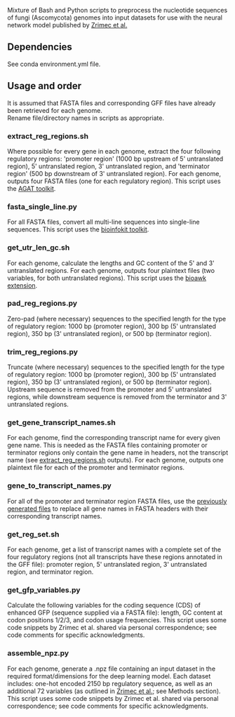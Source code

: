 Mixture of Bash and Python scripts to preprocess the nucleotide sequences of fungi (Ascomycota) genomes into input datasets for use with the neural network model published by [Zrimec et al.](https://doi.org/10.1038/s41467-020-19921-4)

## Dependencies
See conda environment.yml file.

## Usage and order
It is assumed that FASTA files and corresponding GFF files have already been retrieved for each genome.<br>
Rename file/directory names in scripts as appropriate.

### extract_reg_regions.sh
Where possible for every gene in each genome, extract the four following regulatory regions: 'promoter region' (1000 bp upstream of 5' untranslated region), 5' untranslated region, 3' untranslated region, and 'terminator region' (500 bp downstream of 3' untranslated region). For each genome, outputs four FASTA files (one for each regulatory region). This script uses the [AGAT toolkit](https://github.com/NBISweden/AGAT). 

### fasta_single_line.py
For all FASTA files, convert all multi-line sequences into single-line sequences. This script uses the [bioinfokit toolkit](https://github.com/reneshbedre/bioinfokit). 

### get_utr_len_gc.sh
For each genome, calculate the lengths and GC content of the 5' and 3' untranslated regions. For each genome, outputs four plaintext files (two variables, for both untranslated regions). This script uses the [bioawk extension](https://github.com/lh3/bioawk). 

### pad_reg_regions.py
Zero-pad (where necessary) sequences to the specified length for the type of regulatory region: 1000 bp (promoter region), 300 bp (5' untranslated region), 350 bp (3' untranslated region), or 500 bp (terminator region). 

### trim_reg_regions.py
Truncate (where necessary) sequences to the specified length for the type of regulatory region: 1000 bp (promoter region), 300 bp (5' untranslated region), 350 bp (3' untranslated region), or 500 bp (terminator region). Upstream sequence is removed from the promoter and 5' untranslated regions, while downstream sequence is removed from the terminator and 3' untranslated regions. 

### get_gene_transcript_names.sh
For each genome, find the corresponding transcript name for every given gene name. This is needed as the FASTA files containing promoter or terminator regions only contain the gene name in headers, not the transcript name (see [extract_reg_regions.sh](#extract_reg_regionssh) outputs). For each genome, outputs one plaintext file for each of the promoter and terminator regions.

### gene_to_transcript_names.py
For all of the promoter and terminator region FASTA files, use the [previously generated files](#get_gene_transcript_namessh) to replace all gene names in FASTA headers with their corresponding transcript names.

### get_reg_set.sh
For each genome, get a list of transcript names with a complete set of the four regulatory regions (not all transcripts have these regions annotated in the GFF file): promoter region, 5' untranslated region, 3' untranslated region, and terminator region.

### get_gfp_variables.py
Calculate the following variables for the coding sequence (CDS) of enhanced GFP (sequence supplied via a FASTA file): length, GC content at codon positions 1/2/3, and codon usage frequencies. This script uses some code snippets by Zrimec et al. shared via personal correspondence; see code comments for specific acknowledgments. 

### assemble_npz.py
For each genome, generate a .npz file containing an input dataset in the required format/dimensions for the deep learning model. Each dataset includes: one-hot encoded 2150 bp regulatory sequence, as well as an additional 72 variables (as outlined in [Zrimec et al.](https://doi.org/10.1038/s41467-020-19921-4); see Methods section). This script uses some code snippets by Zrimec et al. shared via personal correspondence; see code comments for specific acknowledgments.
